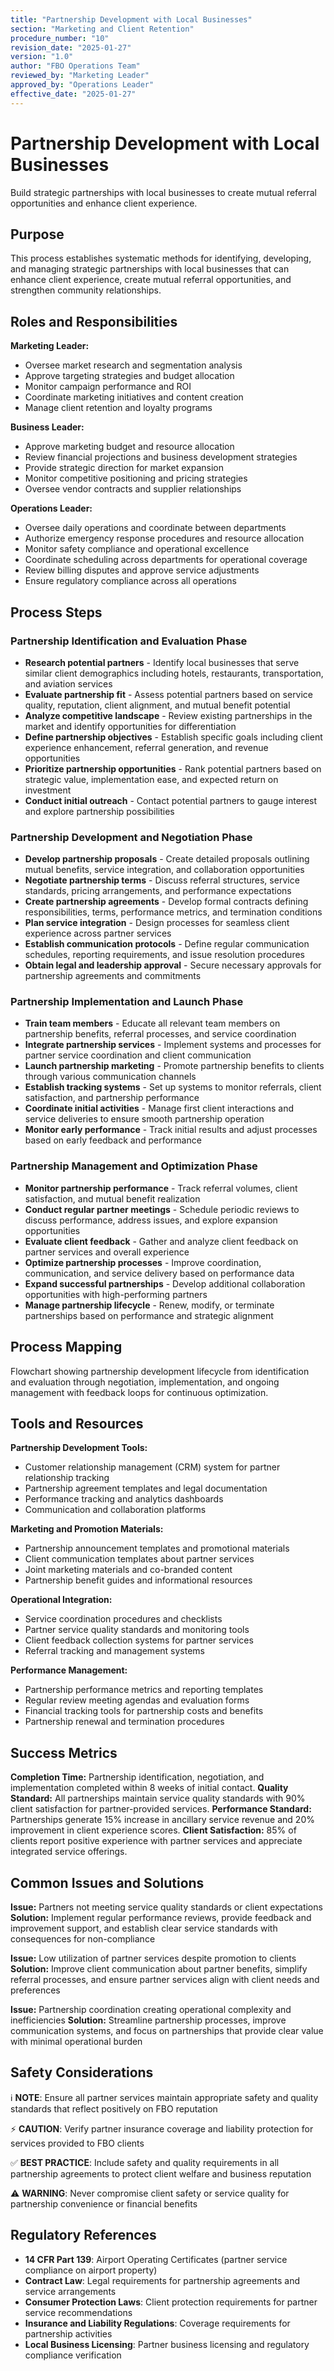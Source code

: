 ```yaml
---
title: "Partnership Development with Local Businesses"
section: "Marketing and Client Retention"
procedure_number: "10"
revision_date: "2025-01-27"
version: "1.0"
author: "FBO Operations Team"
reviewed_by: "Marketing Leader"
approved_by: "Operations Leader"
effective_date: "2025-01-27"
---
```


# Partnership Development with Local Businesses

Build strategic partnerships with local businesses to create mutual referral opportunities and enhance client experience.

## Purpose

This process establishes systematic methods for identifying, developing, and managing strategic partnerships with local businesses that can enhance client experience, create mutual referral opportunities, and strengthen community relationships.

## Roles and Responsibilities

**Marketing Leader:**

- Oversee market research and segmentation analysis
- Approve targeting strategies and budget allocation
- Monitor campaign performance and ROI
- Coordinate marketing initiatives and content creation
- Manage client retention and loyalty programs

**Business Leader:**

- Approve marketing budget and resource allocation
- Review financial projections and business development strategies
- Provide strategic direction for market expansion
- Monitor competitive positioning and pricing strategies
- Oversee vendor contracts and supplier relationships

**Operations Leader:**

- Oversee daily operations and coordinate between departments
- Authorize emergency response procedures and resource allocation
- Monitor safety compliance and operational excellence
- Coordinate scheduling across departments for operational coverage
- Review billing disputes and approve service adjustments
- Ensure regulatory compliance across all operations
## Process Steps

### Partnership Identification and Evaluation Phase

- **Research potential partners** - Identify local businesses that serve similar client demographics including hotels, restaurants, transportation, and aviation services
- **Evaluate partnership fit** - Assess potential partners based on service quality, reputation, client alignment, and mutual benefit potential
- **Analyze competitive landscape** - Review existing partnerships in the market and identify opportunities for differentiation
- **Define partnership objectives** - Establish specific goals including client experience enhancement, referral generation, and revenue opportunities
- **Prioritize partnership opportunities** - Rank potential partners based on strategic value, implementation ease, and expected return on investment
- **Conduct initial outreach** - Contact potential partners to gauge interest and explore partnership possibilities

### Partnership Development and Negotiation Phase

- **Develop partnership proposals** - Create detailed proposals outlining mutual benefits, service integration, and collaboration opportunities
- **Negotiate partnership terms** - Discuss referral structures, service standards, pricing arrangements, and performance expectations
- **Create partnership agreements** - Develop formal contracts defining responsibilities, terms, performance metrics, and termination conditions
- **Plan service integration** - Design processes for seamless client experience across partner services
- **Establish communication protocols** - Define regular communication schedules, reporting requirements, and issue resolution procedures
- **Obtain legal and leadership approval** - Secure necessary approvals for partnership agreements and commitments

### Partnership Implementation and Launch Phase

- **Train team members** - Educate all relevant team members on partnership benefits, referral processes, and service coordination
- **Integrate partnership services** - Implement systems and processes for partner service coordination and client communication
- **Launch partnership marketing** - Promote partnership benefits to clients through various communication channels
- **Establish tracking systems** - Set up systems to monitor referrals, client satisfaction, and partnership performance
- **Coordinate initial activities** - Manage first client interactions and service deliveries to ensure smooth partnership operation
- **Monitor early performance** - Track initial results and adjust processes based on early feedback and performance

### Partnership Management and Optimization Phase

- **Monitor partnership performance** - Track referral volumes, client satisfaction, and mutual benefit realization
- **Conduct regular partner meetings** - Schedule periodic reviews to discuss performance, address issues, and explore expansion opportunities
- **Evaluate client feedback** - Gather and analyze client feedback on partner services and overall experience
- **Optimize partnership processes** - Improve coordination, communication, and service delivery based on performance data
- **Expand successful partnerships** - Develop additional collaboration opportunities with high-performing partners
- **Manage partnership lifecycle** - Renew, modify, or terminate partnerships based on performance and strategic alignment

## Process Mapping

Flowchart showing partnership development lifecycle from identification and evaluation through negotiation, implementation, and ongoing management with feedback loops for continuous optimization.

## Tools and Resources

**Partnership Development Tools:**

- Customer relationship management (CRM) system for partner relationship tracking
- Partnership agreement templates and legal documentation
- Performance tracking and analytics dashboards
- Communication and collaboration platforms

**Marketing and Promotion Materials:**

- Partnership announcement templates and promotional materials
- Client communication templates about partner services
- Joint marketing materials and co-branded content
- Partnership benefit guides and informational resources

**Operational Integration:**

- Service coordination procedures and checklists
- Partner service quality standards and monitoring tools
- Client feedback collection systems for partner services
- Referral tracking and management systems

**Performance Management:**

- Partnership performance metrics and reporting templates
- Regular review meeting agendas and evaluation forms
- Financial tracking tools for partnership costs and benefits
- Partnership renewal and termination procedures

## Success Metrics

**Completion Time:** Partnership identification, negotiation, and implementation completed within 8 weeks of initial contact.
**Quality Standard:** All partnerships maintain service quality standards with 90% client satisfaction for partner-provided services.
**Performance Standard:** Partnerships generate 15% increase in ancillary service revenue and 20% improvement in client experience scores.
**Client Satisfaction:** 85% of clients report positive experience with partner services and appreciate integrated service offerings.

## Common Issues and Solutions

**Issue:** Partners not meeting service quality standards or client expectations
**Solution:** Implement regular performance reviews, provide feedback and improvement support, and establish clear service standards with consequences for non-compliance

**Issue:** Low utilization of partner services despite promotion to clients
**Solution:** Improve client communication about partner benefits, simplify referral processes, and ensure partner services align with client needs and preferences

**Issue:** Partnership coordination creating operational complexity and inefficiencies
**Solution:** Streamline partnership processes, improve communication systems, and focus on partnerships that provide clear value with minimal operational burden

## Safety Considerations

ℹ️ **NOTE**: Ensure all partner services maintain appropriate safety and quality standards that reflect positively on FBO reputation

⚡ **CAUTION**: Verify partner insurance coverage and liability protection for services provided to FBO clients

✅ **BEST PRACTICE**: Include safety and quality requirements in all partnership agreements to protect client welfare and business reputation

⚠️ **WARNING**: Never compromise client safety or service quality for partnership convenience or financial benefits

## Regulatory References

- **14 CFR Part 139**: Airport Operating Certificates (partner service compliance on airport property)
- **Contract Law**: Legal requirements for partnership agreements and service arrangements
- **Consumer Protection Laws**: Client protection requirements for partner service recommendations
- **Insurance and Liability Regulations**: Coverage requirements for partnership activities
- **Local Business Licensing**: Partner business licensing and regulatory compliance verification
